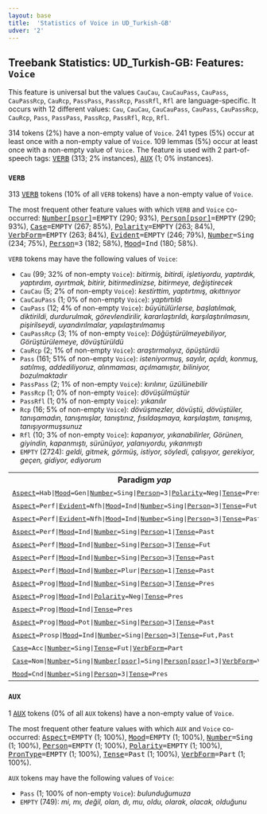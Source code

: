 ```yaml
---
layout: base
title:  'Statistics of Voice in UD_Turkish-GB'
udver: '2'
---
```


## Treebank Statistics: UD_Turkish-GB: Features: `Voice`

This feature is universal but the values `CauCau`, `CauCauPass`, `CauPass`, `CauPassRcp`, `CauRcp`, `PassPass`, `PassRcp`, `PassRfl`, `Rfl` are language-specific.
It occurs with 12 different values: `Cau`, `CauCau`, `CauCauPass`, `CauPass`, `CauPassRcp`, `CauRcp`, `Pass`, `PassPass`, `PassRcp`, `PassRfl`, `Rcp`, `Rfl`.

314 tokens (2%) have a non-empty value of `Voice`.
241 types (5%) occur at least once with a non-empty value of `Voice`.
109 lemmas (5%) occur at least once with a non-empty value of `Voice`.
The feature is used with 2 part-of-speech tags: <tt><a href="tr_gb-pos-VERB.html">VERB</a></tt> (313; 2% instances), <tt><a href="tr_gb-pos-AUX.html">AUX</a></tt> (1; 0% instances).

### `VERB`

313 <tt><a href="tr_gb-pos-VERB.html">VERB</a></tt> tokens (10% of all `VERB` tokens) have a non-empty value of `Voice`.

The most frequent other feature values with which `VERB` and `Voice` co-occurred: <tt><a href="tr_gb-feat-Number-psor.html">Number[psor]</a></tt><tt>=EMPTY</tt> (290; 93%), <tt><a href="tr_gb-feat-Person-psor.html">Person[psor]</a></tt><tt>=EMPTY</tt> (290; 93%), <tt><a href="tr_gb-feat-Case.html">Case</a></tt><tt>=EMPTY</tt> (267; 85%), <tt><a href="tr_gb-feat-Polarity.html">Polarity</a></tt><tt>=EMPTY</tt> (263; 84%), <tt><a href="tr_gb-feat-VerbForm.html">VerbForm</a></tt><tt>=EMPTY</tt> (263; 84%), <tt><a href="tr_gb-feat-Evident.html">Evident</a></tt><tt>=EMPTY</tt> (246; 79%), <tt><a href="tr_gb-feat-Number.html">Number</a></tt><tt>=Sing</tt> (234; 75%), <tt><a href="tr_gb-feat-Person.html">Person</a></tt><tt>=3</tt> (182; 58%), <tt><a href="tr_gb-feat-Mood.html">Mood</a></tt><tt>=Ind</tt> (180; 58%).

`VERB` tokens may have the following values of `Voice`:

* `Cau` (99; 32% of non-empty `Voice`): <em>bitirmiş, bitirdi, işletiyordu, yaptırdık, yaptırdım, ayırtmak, bitirir, bitirmedinizse, bitirmeye, değiştirecek</em>
* `CauCau` (5; 2% of non-empty `Voice`): <em>kestirttim, yaptırtmış, akıttırıyor</em>
* `CauCauPass` (1; 0% of non-empty `Voice`): <em>yaptırtıldı</em>
* `CauPass` (12; 4% of non-empty `Voice`): <em>büyütülürlerse, başlatılmak, diktirildi, durdurulmak, görevlendirilir, kararlaştırıldı, karşılaştırılmasını, pişirilseydi, uyandırılmalar, yapılaştırılmamış</em>
* `CauPassRcp` (3; 1% of non-empty `Voice`): <em>D​ö​ğ​ü​ş​t​ü​r​ü​l​m​e​y​e​b​i​l​i​y​o​r, Görüştürülemeye, dövüştürüldü</em>
* `CauRcp` (2; 1% of non-empty `Voice`): <em>araştırmalıyız, öpüştürdü</em>
* `Pass` (161; 51% of non-empty `Voice`): <em>isteniyormuş, sayılır, açıldı, konmuş, satılmış, addediliyoruz, alınmaması, açılmamıştır, biliniyor, bozulmaktadır</em>
* `PassPass` (2; 1% of non-empty `Voice`): <em>kırılınır, üzülünebilir</em>
* `PassRcp` (1; 0% of non-empty `Voice`): <em>dövüşülmüştür</em>
* `PassRfl` (1; 0% of non-empty `Voice`): <em>yıkanılır</em>
* `Rcp` (16; 5% of non-empty `Voice`): <em>dövüşmezler, dövüştü, dövüştüler, tanışamadın, tanışmışlar, tanıştınız, fısıldaşmaya, karşılaştım, tanışmış, tanışıyormuşsunuz</em>
* `Rfl` (10; 3% of non-empty `Voice`): <em>kapanıyor, yıkanabilirler, Görünen, giyindin, kapanmıştı, sürünüyor, yalanıyordu, yıkanmıştı</em>
* `EMPTY` (2724): <em>geldi, gitmek, görmüş, istiyor, söyledi, çalışıyor, gerekiyor, geçen, gidiyor, ediyorum</em>

<table>
  <tr><th>Paradigm <i>yap</i></th><th><tt>Pass</tt></th><th><tt>Cau</tt></th><th><tt>CauCau</tt></th><th><tt>CauCauPass</tt></th></tr>
  <tr><td><tt><tt><a href="tr_gb-feat-Aspect.html">Aspect</a></tt><tt>=Hab</tt>|<tt><a href="tr_gb-feat-Mood.html">Mood</a></tt><tt>=Gen</tt>|<tt><a href="tr_gb-feat-Number.html">Number</a></tt><tt>=Sing</tt>|<tt><a href="tr_gb-feat-Person.html">Person</a></tt><tt>=3</tt>|<tt><a href="tr_gb-feat-Polarity.html">Polarity</a></tt><tt>=Neg</tt>|<tt><a href="tr_gb-feat-Tense.html">Tense</a></tt><tt>=Pres</tt></tt></td><td><em>yapılmaz</em></td><td></td><td></td><td></td></tr>
  <tr><td><tt><tt><a href="tr_gb-feat-Aspect.html">Aspect</a></tt><tt>=Perf</tt>|<tt><a href="tr_gb-feat-Evident.html">Evident</a></tt><tt>=Nfh</tt>|<tt><a href="tr_gb-feat-Mood.html">Mood</a></tt><tt>=Ind</tt>|<tt><a href="tr_gb-feat-Number.html">Number</a></tt><tt>=Sing</tt>|<tt><a href="tr_gb-feat-Person.html">Person</a></tt><tt>=3</tt>|<tt><a href="tr_gb-feat-Tense.html">Tense</a></tt><tt>=Fut</tt></tt></td><td><em>yapılacakmış</em></td><td></td><td></td><td></td></tr>
  <tr><td><tt><tt><a href="tr_gb-feat-Aspect.html">Aspect</a></tt><tt>=Perf</tt>|<tt><a href="tr_gb-feat-Evident.html">Evident</a></tt><tt>=Nfh</tt>|<tt><a href="tr_gb-feat-Mood.html">Mood</a></tt><tt>=Ind</tt>|<tt><a href="tr_gb-feat-Number.html">Number</a></tt><tt>=Sing</tt>|<tt><a href="tr_gb-feat-Person.html">Person</a></tt><tt>=3</tt>|<tt><a href="tr_gb-feat-Tense.html">Tense</a></tt><tt>=Past</tt></tt></td><td></td><td></td><td><em>yaptırtmış</em></td><td></td></tr>
  <tr><td><tt><tt><a href="tr_gb-feat-Aspect.html">Aspect</a></tt><tt>=Perf</tt>|<tt><a href="tr_gb-feat-Mood.html">Mood</a></tt><tt>=Ind</tt>|<tt><a href="tr_gb-feat-Number.html">Number</a></tt><tt>=Sing</tt>|<tt><a href="tr_gb-feat-Person.html">Person</a></tt><tt>=1</tt>|<tt><a href="tr_gb-feat-Tense.html">Tense</a></tt><tt>=Past</tt></tt></td><td></td><td><em>yaptırdım</em></td><td></td><td></td></tr>
  <tr><td><tt><tt><a href="tr_gb-feat-Aspect.html">Aspect</a></tt><tt>=Perf</tt>|<tt><a href="tr_gb-feat-Mood.html">Mood</a></tt><tt>=Ind</tt>|<tt><a href="tr_gb-feat-Number.html">Number</a></tt><tt>=Sing</tt>|<tt><a href="tr_gb-feat-Person.html">Person</a></tt><tt>=3</tt>|<tt><a href="tr_gb-feat-Tense.html">Tense</a></tt><tt>=Fut</tt></tt></td><td><em>yapılacak</em></td><td></td><td></td><td></td></tr>
  <tr><td><tt><tt><a href="tr_gb-feat-Aspect.html">Aspect</a></tt><tt>=Perf</tt>|<tt><a href="tr_gb-feat-Mood.html">Mood</a></tt><tt>=Ind</tt>|<tt><a href="tr_gb-feat-Number.html">Number</a></tt><tt>=Sing</tt>|<tt><a href="tr_gb-feat-Person.html">Person</a></tt><tt>=3</tt>|<tt><a href="tr_gb-feat-Tense.html">Tense</a></tt><tt>=Past</tt></tt></td><td></td><td></td><td></td><td><em>yaptırtıldı</em></td></tr>
  <tr><td><tt><tt><a href="tr_gb-feat-Aspect.html">Aspect</a></tt><tt>=Perf</tt>|<tt><a href="tr_gb-feat-Mood.html">Mood</a></tt><tt>=Ind</tt>|<tt><a href="tr_gb-feat-Number.html">Number</a></tt><tt>=Plur</tt>|<tt><a href="tr_gb-feat-Person.html">Person</a></tt><tt>=1</tt>|<tt><a href="tr_gb-feat-Tense.html">Tense</a></tt><tt>=Past</tt></tt></td><td></td><td><em>yaptırdık</em></td><td></td><td></td></tr>
  <tr><td><tt><tt><a href="tr_gb-feat-Aspect.html">Aspect</a></tt><tt>=Prog</tt>|<tt><a href="tr_gb-feat-Mood.html">Mood</a></tt><tt>=Ind</tt>|<tt><a href="tr_gb-feat-Number.html">Number</a></tt><tt>=Sing</tt>|<tt><a href="tr_gb-feat-Person.html">Person</a></tt><tt>=3</tt>|<tt><a href="tr_gb-feat-Tense.html">Tense</a></tt><tt>=Pres</tt></tt></td><td></td><td><em>yaptırıyor</em></td><td></td><td></td></tr>
  <tr><td><tt><tt><a href="tr_gb-feat-Aspect.html">Aspect</a></tt><tt>=Prog</tt>|<tt><a href="tr_gb-feat-Mood.html">Mood</a></tt><tt>=Ind</tt>|<tt><a href="tr_gb-feat-Polarity.html">Polarity</a></tt><tt>=Neg</tt>|<tt><a href="tr_gb-feat-Tense.html">Tense</a></tt><tt>=Pres</tt></tt></td><td><em>yapılmamakta</em></td><td></td><td></td><td></td></tr>
  <tr><td><tt><tt><a href="tr_gb-feat-Aspect.html">Aspect</a></tt><tt>=Prog</tt>|<tt><a href="tr_gb-feat-Mood.html">Mood</a></tt><tt>=Ind</tt>|<tt><a href="tr_gb-feat-Tense.html">Tense</a></tt><tt>=Pres</tt></tt></td><td><em>yapılıyor</em></td><td></td><td></td><td></td></tr>
  <tr><td><tt><tt><a href="tr_gb-feat-Aspect.html">Aspect</a></tt><tt>=Prog</tt>|<tt><a href="tr_gb-feat-Mood.html">Mood</a></tt><tt>=Pot</tt>|<tt><a href="tr_gb-feat-Number.html">Number</a></tt><tt>=Sing</tt>|<tt><a href="tr_gb-feat-Person.html">Person</a></tt><tt>=3</tt>|<tt><a href="tr_gb-feat-Tense.html">Tense</a></tt><tt>=Past</tt></tt></td><td><em>yapılabiliyordu</em></td><td></td><td></td><td></td></tr>
  <tr><td><tt><tt><a href="tr_gb-feat-Aspect.html">Aspect</a></tt><tt>=Prosp</tt>|<tt><a href="tr_gb-feat-Mood.html">Mood</a></tt><tt>=Ind</tt>|<tt><a href="tr_gb-feat-Number.html">Number</a></tt><tt>=Sing</tt>|<tt><a href="tr_gb-feat-Person.html">Person</a></tt><tt>=3</tt>|<tt><a href="tr_gb-feat-Tense.html">Tense</a></tt><tt>=Fut,Past</tt></tt></td><td><em>yapılacaktı</em></td><td></td><td></td><td></td></tr>
  <tr><td><tt><tt><a href="tr_gb-feat-Case.html">Case</a></tt><tt>=Acc</tt>|<tt><a href="tr_gb-feat-Number.html">Number</a></tt><tt>=Sing</tt>|<tt><a href="tr_gb-feat-Tense.html">Tense</a></tt><tt>=Fut</tt>|<tt><a href="tr_gb-feat-VerbForm.html">VerbForm</a></tt><tt>=Part</tt></tt></td><td><em>yapılacağı</em></td><td></td><td></td><td></td></tr>
  <tr><td><tt><tt><a href="tr_gb-feat-Case.html">Case</a></tt><tt>=Nom</tt>|<tt><a href="tr_gb-feat-Number.html">Number</a></tt><tt>=Sing</tt>|<tt><a href="tr_gb-feat-Number-psor.html">Number[psor]</a></tt><tt>=Sing</tt>|<tt><a href="tr_gb-feat-Person-psor.html">Person[psor]</a></tt><tt>=3</tt>|<tt><a href="tr_gb-feat-VerbForm.html">VerbForm</a></tt><tt>=Vnoun</tt></tt></td><td><em>yapılması</em></td><td></td><td></td><td></td></tr>
  <tr><td><tt><tt><a href="tr_gb-feat-Mood.html">Mood</a></tt><tt>=Cnd</tt>|<tt><a href="tr_gb-feat-Number.html">Number</a></tt><tt>=Sing</tt>|<tt><a href="tr_gb-feat-Person.html">Person</a></tt><tt>=3</tt>|<tt><a href="tr_gb-feat-Tense.html">Tense</a></tt><tt>=Pres</tt></tt></td><td><em>yapılsa</em></td><td></td><td></td><td></td></tr>
</table>

### `AUX`

1 <tt><a href="tr_gb-pos-AUX.html">AUX</a></tt> tokens (0% of all `AUX` tokens) have a non-empty value of `Voice`.

The most frequent other feature values with which `AUX` and `Voice` co-occurred: <tt><a href="tr_gb-feat-Aspect.html">Aspect</a></tt><tt>=EMPTY</tt> (1; 100%), <tt><a href="tr_gb-feat-Mood.html">Mood</a></tt><tt>=EMPTY</tt> (1; 100%), <tt><a href="tr_gb-feat-Number.html">Number</a></tt><tt>=Sing</tt> (1; 100%), <tt><a href="tr_gb-feat-Person.html">Person</a></tt><tt>=EMPTY</tt> (1; 100%), <tt><a href="tr_gb-feat-Polarity.html">Polarity</a></tt><tt>=EMPTY</tt> (1; 100%), <tt><a href="tr_gb-feat-PronType.html">PronType</a></tt><tt>=EMPTY</tt> (1; 100%), <tt><a href="tr_gb-feat-Tense.html">Tense</a></tt><tt>=Past</tt> (1; 100%), <tt><a href="tr_gb-feat-VerbForm.html">VerbForm</a></tt><tt>=Part</tt> (1; 100%).

`AUX` tokens may have the following values of `Voice`:

* `Pass` (1; 100% of non-empty `Voice`): <em>bulunduğumuza</em>
* `EMPTY` (749): <em>mi, mı, değil, olan, dı, mu, oldu, olarak, olacak, olduğunu</em>

